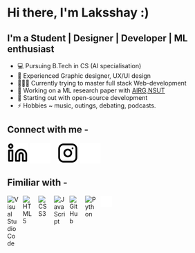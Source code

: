 # Hi there, I'm Laksshay :)

## I'm a Student | Designer | Developer | ML enthusiast
- 💻 Pursuing B.Tech in CS (AI specialisation)
- 🎨 Experienced Graphic designer, UX/UI design
- 👨🏻‍💻 Currently trying to master full stack Web-development
- 📄 Working on a ML research paper with [AIRG,NSUT][AIRGinsta]
- 🌱 Starting out with open-source development
- ⚡️ Hobbies ~ music, outings, debating, podcasts.


## Connect with me - 

[![website](./img/linkedin-light.svg)](https://www.linkedin.com/in/laksshay-sehrawat-20b0a9220/#gh-light-mode-only)
[![website](./img/linkedin-dark.svg)](https://www.linkedin.com/in/laksshay-sehrawat-20b0a9220/#gh-dark-mode-only)
&nbsp;&nbsp;
[![website](./img/instagram-light.svg)](https://www.instagram.com/laksshay_sehrawat#gh-light-mode-only)
[![website](./img/instagram-dark.svg)](https://www.instagram.com/laksshay_sehrawat#gh-dark-mode-only)

## Fimiliar with - 
<img align="left" alt="Visual Studio Code" width="26px" src="https://cdn.jsdelivr.net/gh/devicons/devicon/icons/vscode/vscode-original.svg" style="padding-right:10px;" />
<img align="left" alt="HTML5" width="26px" src="https://cdn.jsdelivr.net/gh/devicons/devicon/icons/html5/html5-original.svg" style="padding-right:10px;" />
<img align="left" alt="CSS3" width="26px" src="https://cdn.jsdelivr.net/gh/devicons/devicon/icons/css3/css3-original.svg" style="padding-right:10px;" />
<img align="left" alt="JavaScript" width="26px" src="https://cdn.jsdelivr.net/gh/devicons/devicon/icons/javascript/javascript-original.svg" style="padding-right:10px;" />
<img align="left" alt="GitHub" width="26px" src="https://user-images.githubusercontent.com/3369400/139447912-e0f43f33-6d9f-45f8-be46-2df5bbc91289.png" style="padding-right:10px;" />
<img align="left" alt="Python" width="26px" src="https://cdn.jsdelivr.net/gh/devicons/devicon/icons/python/python-original.svg" style="padding-right:10px;" />
<img align="left" alt="Terminal" width="26px" src="./img/terminal-dark.svg"/>

















[AIRGinsta]: https://www.instagram.com/airgnsut/
